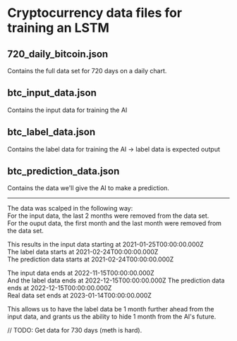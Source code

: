 # Cryptocurrency data files for training an LSTM

## 720_daily_bitcoin.json 
Contains the full data set for 720 days on a daily chart.

## btc_input_data.json
Contains the input data for training the AI

## btc_label_data.json
Contains the label data for training the AI -> label data is expected output

## btc_prediction_data.json
Contains the data we'll give the AI to make a prediction.

---

The data was scalped in the following way:  
For the input data, the last 2 months were removed from the data set.  
For the ouput data, the first month and the last month were removed from the data set.  

This results in the input data starting at 2021-01-25T00:00:00.000Z  
The label data starts at 2021-02-24T00:00:00.000Z  
The prediction data starts at 2021-02-24T00:00:00.000Z

The input data ends at 2022-11-15T00:00:00.000Z  
And the label data ends at 2022-12-15T00:00:00.000Z 
The prediction data ends at 2022-12-15T00:00:00.000Z   
Real data set ends at 2023-01-14T00:00:00.000Z

This allows us to have the label data be 1 month further ahead from the input data, and grants us the ability to hide 1 month from the AI's future.

// TODO: Get data for 730 days (meth is hard).